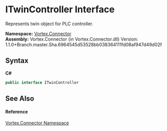 # ITwinController Interface
 

Represents twin object for PLC controller.

**Namespace:**&nbsp;<a href="N_Vortex_Connector.md">Vortex.Connector</a><br />**Assembly:**&nbsp;Vortex.Connector (in Vortex.Connector.dll) Version: 1.1.0+Branch.master.Sha.6964545d53528bb038364111fd08af947d49d02f

## Syntax

**C#**<br />
``` C#
public interface ITwinController
```


## See Also


#### Reference
<a href="N_Vortex_Connector.md">Vortex.Connector Namespace</a><br />